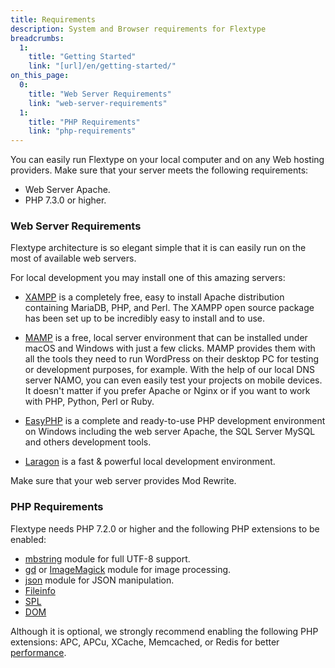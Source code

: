 ```yaml
---
title: Requirements
description: System and Browser requirements for Flextype
breadcrumbs:
  1:
    title: "Getting Started"
    link: "[url]/en/getting-started/"
on_this_page:
  0:
    title: "Web Server Requirements"
    link: "web-server-requirements"
  1:
    title: "PHP Requirements"
    link: "php-requirements"
---
```


You can easily run Flextype on your local computer and on any Web hosting providers. Make sure that your server meets the following requirements:

* Web Server Apache.
* PHP 7.3.0 or higher.

### <a name="web-server-requirements"></a> Web Server Requirements

Flextype architecture is so elegant simple that it is can easily run on the most of available web servers.

For local development you may install one of this amazing servers:

* [XAMPP](https://www.apachefriends.org/index.html) is a completely free, easy to install Apache distribution containing MariaDB, PHP, and Perl. The XAMPP open source package has been set up to be incredibly easy to install and to use.

* [MAMP](https://www.mamp.info/en/mamp/mac/) is a free, local server environment that can be installed under macOS and Windows with just a few clicks. MAMP provides them with all the tools they need to run WordPress on their desktop PC for testing or development purposes, for example. With the help of our local DNS server NAMO, you can even easily test your projects on mobile devices. It doesn't matter if you prefer Apache or Nginx or if you want to work with PHP, Python, Perl or Ruby.

* [EasyPHP](https://www.easyphp.org) is a complete and ready-to-use PHP development environment on Windows including the web server Apache, the SQL Server MySQL and others development tools.

* [Laragon](https://laragon.org) is a fast & powerful local development environment.

Make sure that your web server provides Mod Rewrite.

### <a name="php-requirements"></a> PHP Requirements

Flextype needs PHP 7.2.0 or higher and the following PHP extensions to be enabled:

- [mbstring](http://php.net/manual/en/book.mbstring.php) module for full UTF-8 support.
- [gd](http://php.net/manual/en/book.image.php) or [ImageMagick](http://php.net/manual/en/book.imagick.php) module for image processing.
- [json](https://php.net/manual/en/book.json.php) module for JSON manipulation.
- [Fileinfo](https://www.php.net/manual/en/book.fileinfo.php)
- [SPL](https://www.php.net/manual/en/book.spl.php)
- [DOM](https://www.php.net/manual/ru/class.domdocument.php)

Although it is optional, we strongly recommend enabling the following PHP extensions: APC, APCu, XCache, Memcached, or Redis for better [performance]([url]/en/advanced/performance-and-caching).
